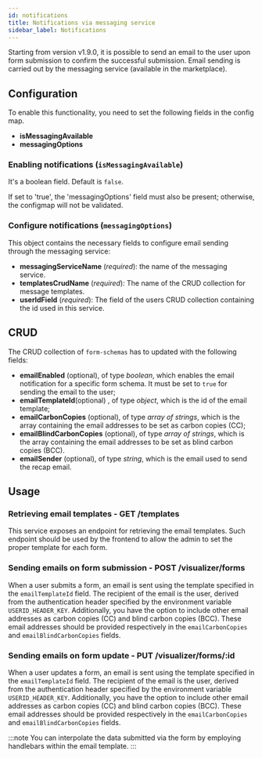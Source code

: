 ```yaml
---
id: notifications
title: Notifications via messaging service
sidebar_label: Notifications
---
```

Starting from version v1.9.0, it is possible to send an email to the user upon form submission to confirm the successful submission.
Email sending is carried out by the messaging service (available in the marketplace).

## Configuration
To enable this functionality, you need to set the following fields in the config map.
- **isMessagingAvailable**
- **messagingOptions**

### Enabling notifications (`isMessagingAvailable`)
It's a boolean field. Default is `false`.

If set to 'true', the 'messagingOptions' field must also be present; otherwise, the configmap will not be validated.

### Configure notifications (`messagingOptions`)
This object contains the necessary fields to configure email sending through the messaging service:

- **messagingServiceName** (*required*): the name of the messaging service.
- **templatesCrudName** (*required*): The name of the CRUD collection for message templates.
- **userIdField** (*required*): The field of the users CRUD collection containing the id used in this service.

## CRUD
The CRUD collection of `form-schemas` has to updated with the following fields:

- **emailEnabled** (optional), of type *boolean*, which enables the email notification for a specific form schema. It must be set to `true` for sending the email to the user;
- **emailTemplateId**(optional) , of type *object*, which is the id of the email template;
- **emailCarbonCopies** (optional), of type *array of strings*, which is the array containing the email addresses to be set as carbon copies (CC);
- **emailBlindCarbonCopies** (optional), of type *array of strings*, which is the array containing the email addresses to be set as blind carbon copies (BCC).
- **emailSender** (optional), of type *string*, which is the email used to send the recap email.

## Usage

### Retrieving email templates - GET /templates
This service exposes an endpoint for retrieving the email templates. Such endpoint should be used by the frontend to allow the admin to set the proper template for each form.

### Sending emails on form submission - POST /visualizer/forms
When a user submits a form, an email is sent using the template specified in the `emailTemplateId` field. The recipient of the email is the user, derived from the authentication header specified by the environment variable `USERID_HEADER_KEY`. Additionally, you have the option to include other email addresses as carbon copies (CC) and blind carbon copies (BCC). These email addresses should be provided respectively in the `emailCarbonCopies` and `emailBlindCarbonCopies` fields.

### Sending emails on form update - PUT /visualizer/forms/:id
When a user updates a form, an email is sent using the template specified in the `emailTemplateId` field. The recipient of the email is the user, derived from the authentication header specified by the environment variable `USERID_HEADER_KEY`. Additionally, you have the option to include other email addresses as carbon copies (CC) and blind carbon copies (BCC). These email addresses should be provided respectively in the `emailCarbonCopies` and `emailBlindCarbonCopies` fields.

:::note
You can interpolate the data submitted via the form by employing handlebars within the email template.
:::
